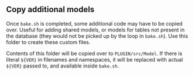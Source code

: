 ## Copy additional models

Once `bake.sh` is completed, some additional code may have to be copied over. Useful for adding shared models, or models for tables not present in the database (they would not be picked up by the loop in `bake.sh`). Use this folder to create these custom files.

Contents of this folder will be copied over to `PLUGIN/src/Model`. If there is literal `${VER}` in filenames and namespaces, it will be replaced with actual `${VER}` passed to, and available inside `bake.sh`.


